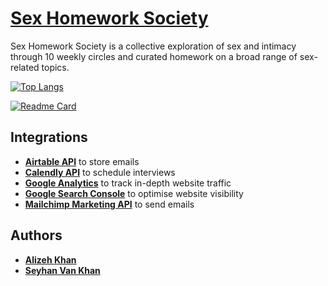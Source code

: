 # [Sex Homework Society](http://sexhomeworksociety.com)

Sex Homework Society is a collective exploration of sex and intimacy through 10 weekly circles and curated homework on a broad range of sex-related topics.

[![Top Langs](https://github-readme-stats.vercel.app/api/top-langs/?username=seyhanvankhan)](https://github.com/anuraghazra/github-readme-stats)

[![Readme Card](https://github-readme-stats.vercel.app/api/pin/?username=alizehkhan&repo=wandern)](https://github.com/anuraghazra/github-readme-stats)


## Integrations
* [**Airtable API**](https://airtable.com/api) to store emails
* [**Calendly API**](https://calendly.stoplight.io/) to schedule interviews
* [**Google Analytics**](https://analytics.google.com/) to track in-depth website traffic
* [**Google Search Console**](https://search.google.com/search-console/welcome) to optimise website visibility
* [**Mailchimp Marketing API**](https://mailchimp.com/developer/api/marketing/) to send emails

## Authors
* [**Alizeh Khan** ](https://github.com/alizehkhan)
* [**Seyhan Van Khan**](https://github.com/seyhanvankhan)
